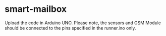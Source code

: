 # smart-mailbox

Upload the code in Arduino UNO. Please note, the sensors and GSM Module should be connected to the pins specified in the runner.ino only.
